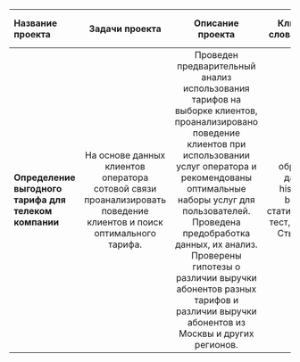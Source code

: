 | Название проекта | Задачи проекта | Описание проекта |Ключевые слова проекта  | Используемые библиотеки и навыки|
| :---         |   :---:      |   :---:      |:---:      |          ---: |
| **Определение выгодного тарифа для телеком компании**   | На основе данных клиентов оператора сотовой связи проанализировать поведение клиентов и поиск оптимального тарифа.| Проведен предварительный анализ использования тарифов на выборке клиентов, проанализировано поведение клиентов при использовании услуг оператора и рекомендованы оптимальные наборы услуг для пользователей. Проведена предобработка данных, их анализ. Проверены гипотезы о различии выручки абонентов разных тарифов и различии выручки абонентов из Москвы и других регионов.| обработка данных, histogram, boxplot, статистический тест, критерий Стьюдента| pandas, numpy, Matplotlib, Scipy, описательная статистика, проверка статистических гипотез |
